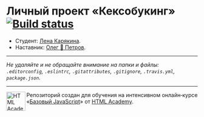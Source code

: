 # Личный проект «Кексобукинг» [![Build status][travis-image]][travis-url]

* Студент: [Лена Карякина](https://up.htmlacademy.ru/javascript/10/user/81563).
* Наставник: [Олег :tiger: Петров](https://htmlacademy.ru/profile/fyvfyv).

---

_Не удаляйте и не обращайте внимание на папки и файлы:_<br>
_`.editorconfig`, `.eslintrc`, `.gitattributes`, `.gitignore`, `.travis.yml`, `package.json`._

---

<a href="https://htmlacademy.ru/intensive/javascript"><img align="left" width="50" height="50" title="HTML Academy" src="https://up.htmlacademy.ru/static/img/intensive/javascript/logo-for-github.svg"></a>

Репозиторий создан для обучения на интенсивном онлайн‑курсе «[Базовый JavaScript](https://htmlacademy.ru/intensive/javascript)» от [HTML Academy](https://htmlacademy.ru).

[travis-image]: https://travis-ci.org/htmlacademy-javascript/81563-keksobooking.svg?branch=master
[travis-url]: https://travis-ci.org/htmlacademy-javascript/81563-keksobooking
